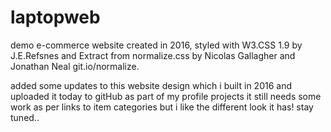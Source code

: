 # laptopweb
demo e-commerce website created in 2016, styled with W3.CSS 1.9 by J.E.Refsnes and Extract from normalize.css by Nicolas Gallagher and Jonathan Neal git.io/normalize.

added some updates to this website design which i built in 2016 and uploaded it today to gitHub as part of my profile projects
it still needs some work as per links to item categories but i like the different look it has!
stay tuned..
